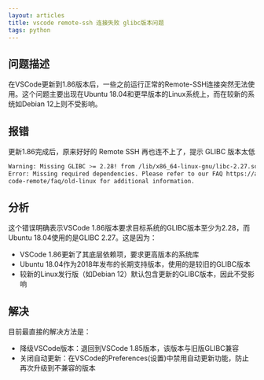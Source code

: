 ```yaml
---
layout: articles
title: vscode remote-ssh 连接失败 glibc版本问题
tags: python
---
```


## 问题描述
在VSCode更新到1.86版本后，一些之前运行正常的Remote-SSH连接突然无法使用。这个问题主要出现在Ubuntu 18.04和更早版本的Linux系统上，而在较新的系统如Debian 12上则不受影响。

## 报错

更新1.86完成后，原来好好的 Remote SSH 再也连不上了，提示 GLIBC 版本太低
```bash
Warning: Missing GLIBC >= 2.28! from /lib/x86_64-linux-gnu/libc-2.27.so
Error: Missing required dependencies. Please refer to our FAQ https://aka.ms/vsc
code-remote/faq/old-linux for additional information.
```
## 分析

这个错误明确表示VSCode 1.86版本要求目标系统的GLIBC版本至少为2.28，而Ubuntu 18.04使用的是GLIBC 2.27。这是因为：
- VSCode 1.86更新了其底层依赖项，要求更高版本的系统库
- Ubuntu 18.04作为2018年发布的长期支持版本，使用的是较旧的GLIBC版本
- 较新的Linux发行版（如Debian 12）默认包含更新的GLIBC版本，因此不受影响

## 解决
目前最直接的解决方法是：

- 降级VSCode版本：退回到VSCode 1.85版本，该版本与旧版GLIBC兼容
- 关闭自动更新：在VSCode的Preferences(设置)中禁用自动更新功能，防止再次升级到不兼容的版本